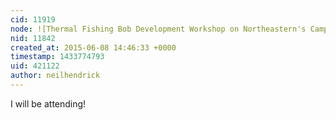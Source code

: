 ```yaml
---
cid: 11919
node: ![Thermal Fishing Bob Development Workshop on Northeastern's Campus](../notes/kgrevera/05-26-2015/thermal-fishing-bob-development-workshop-on-northeastern-s-campus)
nid: 11842
created_at: 2015-06-08 14:46:33 +0000
timestamp: 1433774793
uid: 421122
author: neilhendrick
---
```


I will be attending!